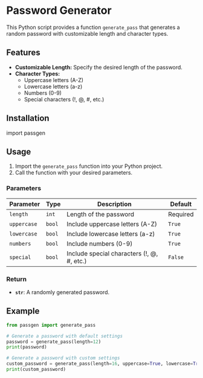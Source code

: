 # Password Generator

This Python script provides a function `generate_pass` that generates a random password with customizable length and character types.

## Features

- **Customizable Length:** Specify the desired length of the password.
- **Character Types:**
  - Uppercase letters (A-Z)
  - Lowercase letters (a-z)
  - Numbers (0-9)
  - Special characters (!, @, #, etc.)

## Installation

import passgen

## Usage

1. Import the `generate_pass` function into your Python project.
2. Call the function with your desired parameters.

### Parameters

| Parameter  | Type    | Description                                | Default |
|------------|---------|--------------------------------------------|---------|
| `length`   | `int`   | Length of the password                    | Required |
| `uppercase`| `bool`  | Include uppercase letters (A-Z)           | `True`  |
| `lowercase`| `bool`  | Include lowercase letters (a-z)           | `True`  |
| `numbers`  | `bool`  | Include numbers (0-9)                     | `True`  |
| `special`  | `bool`  | Include special characters (!, @, #, etc.)| `False` |

### Return

- **`str`**: A randomly generated password.

## Example

```python
from passgen import generate_pass

# Generate a password with default settings
password = generate_pass(length=12)
print(password)

# Generate a password with custom settings
custom_password = generate_pass(length=16, uppercase=True, lowercase=True, numbers=False, special=True)
print(custom_password)
